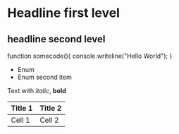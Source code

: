# Headline first level

## headline second level

function somecode(){
    console.writeline("Hello World");
}

* Enum
* Enum second item

Text with *italic*, **bold**

|Title 1|Title 2|
|---|---|
|Cell 1|Cell 2|